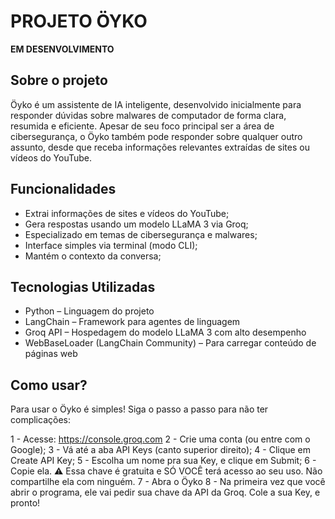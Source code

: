 # PROJETO ÖYKO
**EM DESENVOLVIMENTO**
## Sobre o projeto
Öyko é um assistente de IA inteligente, desenvolvido inicialmente para responder dúvidas sobre malwares de computador de forma clara, resumida e eficiente. Apesar de seu foco principal ser a área de cibersegurança, o Öyko também pode responder sobre qualquer outro assunto, desde que receba informações relevantes extraídas de sites ou vídeos do YouTube.
## Funcionalidades
- Extrai informações de sites e vídeos do YouTube;
- Gera respostas usando um modelo LLaMA 3 via Groq;
- Especializado em temas de cibersegurança e malwares;
- Interface simples via terminal (modo CLI);
- Mantém o contexto da conversa;
## Tecnologias Utilizadas
- Python – Linguagem do projeto
- LangChain – Framework para agentes de linguagem
- Groq API – Hospedagem do modelo LLaMA 3 com alto desempenho
- WebBaseLoader (LangChain Community) – Para carregar conteúdo de páginas web
## Como usar?
Para usar o Öyko é simples! Siga o passo a passo para não ter complicações:

1 - Acesse: https://console.groq.com
2 - Crie uma conta (ou entre com o Google);
3 - Vá até a aba API Keys (canto superior direito);
4 - Clique em Create API Key;
5 - Escolha um nome pra sua Key, e clique em Submit;
6 - Copie ela.
⚠️ Essa chave é gratuita e SÓ VOCÊ terá acesso ao seu uso. Não compartilhe ela com ninguém.
7 - Abra o Öyko
8 - Na primeira vez que você abrir o programa, ele vai pedir sua chave da API da Groq. Cole a sua Key, e pronto!

